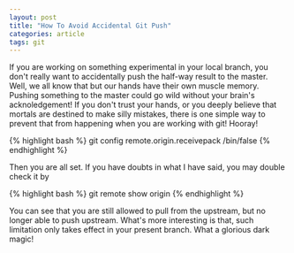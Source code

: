 ```yaml
---
layout: post
title: "How To Avoid Accidental Git Push"
categories: article
tags: git
---
```


If you are working on something experimental in your local branch, you don't really want to accidentally push the half-way result to the master. Well, we all know that but our hands have their own muscle memory. Pushing something to the master could go wild without your brain's acknoledgement! If you don't trust your hands, or you deeply believe that mortals are destined to make silly mistakes, there is one simple way to prevent that from happening when you are working with git! Hooray!

{% highlight bash %}
git config remote.origin.receivepack /bin/false
{% endhighlight %}

Then you are all set. If you have doubts in what I have said, you may double check it by

{% highlight bash %}
git remote show origin
{% endhighlight %}

You can see that you are still allowed to pull from the upstream, but no longer able to push upstream. What's more interesting is that, such limitation only takes effect in your present branch. What a glorious dark magic!